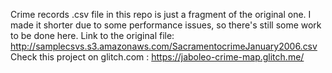 Crime records .csv file in this repo is just a fragment of the original one. I made it shorter due to some performance issues, so there's still some work to be done here.
Link to the original file: http://samplecsvs.s3.amazonaws.com/SacramentocrimeJanuary2006.csv
Check this project on glitch.com : https://jaboleo-crime-map.glitch.me/